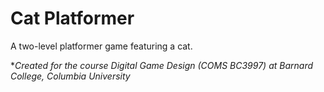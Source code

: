 # Cat Platformer

A two-level platformer game featuring a cat.

**Created for the course Digital Game Design (COMS BC3997) at Barnard College, Columbia University*
